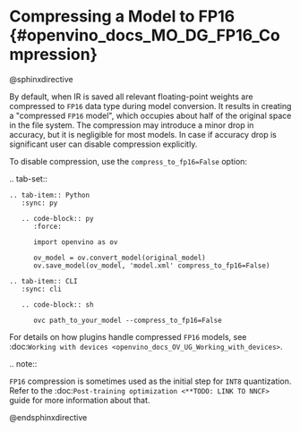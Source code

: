 # Compressing a Model to FP16 {#openvino_docs_MO_DG_FP16_Compression}

@sphinxdirective

By default, when IR is saved all relevant floating-point weights are compressed to ``FP16`` data type during model conversion.
It results in creating a "compressed ``FP16`` model", which occupies about half of
the original space in the file system. The compression may introduce a minor drop in accuracy,
but it is negligible for most models.
In case if accuracy drop is significant user can disable compression explicitly.

To disable compression, use the ``compress_to_fp16=False`` option:

.. tab-set::

    .. tab-item:: Python
       :sync: py

       .. code-block:: py
          :force:

          import openvino as ov

          ov_model = ov.convert_model(original_model)
          ov.save_model(ov_model, 'model.xml' compress_to_fp16=False)

    .. tab-item:: CLI
       :sync: cli

       .. code-block:: sh

          ovc path_to_your_model --compress_to_fp16=False

For details on how plugins handle compressed ``FP16`` models, see
:doc:`Working with devices <openvino_docs_OV_UG_Working_with_devices>`.

.. note::

   ``FP16`` compression is sometimes used as the initial step for ``INT8`` quantization.
   Refer to the :doc:`Post-training optimization <**TODO: LINK TO NNCF>` guide for more
   information about that.

@endsphinxdirective


